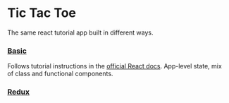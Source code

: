 # Tic Tac Toe

The same react tutorial app built in different ways.

### [Basic](./basic)

Follows tutorial instructions in the [official React docs](https://reactjs.org/tutorial/tutorial.html). App-level state, mix of class and functional components.

### [Redux](./redux)
